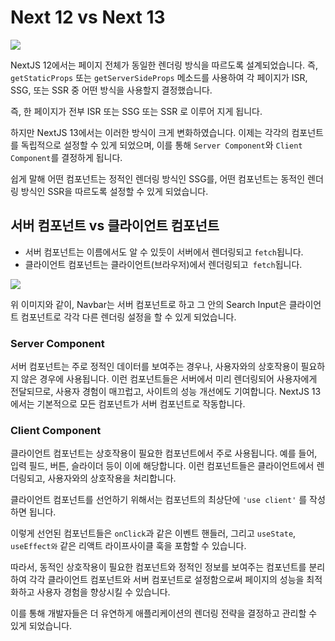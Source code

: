 # Next 12 vs Next 13

![](https://i.imgur.com/GCPE7EY.png)

NextJS 12에서는 페이지 전체가 동일한 렌더링 방식을 따르도록 설계되었습니다. 즉, `getStaticProps` 또는 `getServerSideProps` 메소드를 사용하여 각 페이지가 ISR, SSG, 또는 SSR 중 어떤 방식을 사용할지 결정했습니다.

즉, 한 페이지가 전부 ISR 또는 SSG 또는 SSR 로 이루어 지게 됩니다.

하지만 NextJS 13에서는 이러한 방식이 크게 변화하였습니다. 이제는 각각의 컴포넌트를 독립적으로 설정할 수 있게 되었으며, 이를 통해 `Server Component`와 `Client Component`를 결정하게 됩니다. 

쉽게 말해 어떤 컴포넌트는 정적인 렌더링 방식인 SSG를, 어떤 컴포넌트는 동적인 렌더링 방식인 SSR을 따르도록 설정할 수 있게 되었습니다.

## 서버 컴포넌트 vs 클라이언트 컴포넌트

- 서버 컴포넌트는 이름에서도 알 수 있듯이 서버에서 렌더링되고 `fetch`됩니다. 
- 클라이언트 컴포넌트는 클라이언트(브라우저)에서 렌더링되고` fetch`됩니다.

![](https://i.imgur.com/tumBPqN.png)

위 이미지와 같이, Navbar는 서버 컴포넌트로 하고 그 안의 Search Input은 클라이언트 컴포넌트로 각각 다른 렌더링 설정을 할 수 있게 되었습니다.

### Server Component

서버 컴포넌트는 주로 정적인 데이터를 보여주는 경우나, 사용자와의 상호작용이 필요하지 않은 경우에 사용됩니다. 이런 컴포넌트들은 서버에서 미리 렌더링되어 사용자에게 전달되므로, 사용자 경험이 매끄럽고, 사이트의 성능 개선에도 기여합니다. NextJS 13에서는 기본적으로 모든 컴포넌트가 서버 컴포넌트로 작동합니다.


### Client Component

클라이언트 컴포넌트는 상호작용이 필요한 컴포넌트에서 주로 사용됩니다. 예를 들어, 입력 필드, 버튼, 슬라이더 등이 이에 해당합니다. 이런 컴포넌트들은 클라이언트에서 렌더링되고, 사용자와의 상호작용을 처리합니다. 

클라이언트 컴포넌트를 선언하기 위해서는 컴포넌트의 최상단에 `'use client'` 를 작성하면 됩니다. 

이렇게 선언된 컴포넌트들은 `onClick`과 같은 이벤트 핸들러, 그리고 `useState`, `useEffect와` 같은 리액트 라이프사이클 훅을 포함할 수 있습니다.

따라서, 동적인 상호작용이 필요한 컴포넌트와 정적인 정보를 보여주는 컴포넌트를 분리하여 각각 클라이언트 컴포넌트와 서버 컴포넌트로 설정함으로써 페이지의 성능을 최적화하고 사용자 경험을 향상시킬 수 있습니다.

이를 통해 개발자들은 더 유연하게 애플리케이션의 렌더링 전략을 결정하고 관리할 수 있게 되었습니다.


